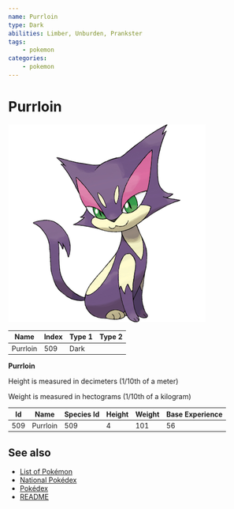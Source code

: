 ```yaml
---
name: Purrloin
type: Dark
abilities: Limber, Unburden, Prankster
tags:
    - pokemon
categories:
    - pokemon
---
```


# Purrloin


![Purrloin](images/509.png)

| **Name** | **Index** | **Type 1** | **Type 2** |
|----|----|----|----|
| Purrloin | 509 | Dark  |  |

**Purrloin** 


Height is measured in decimeters (1/10th of a meter)

Weight is measured in hectograms (1/10th of a kilogram)

| **Id** | **Name** | **Species Id** | **Height** | **Weight** | **Base Experience** |
|--------|----------|----------------|------------|------------|---------------------|
| 509 | Purrloin | 509 | 4 | 101 | 56 |


## See also

- [List of Pokémon](../pokemon.md)
- [National Pokédex](../national_pokedex.md)
- [Pokédex](../pokedex.md)
- [README](../README.md)
